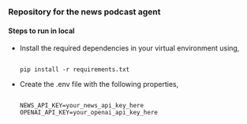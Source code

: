 ### Repository for the news podcast agent

#### Steps to run in local

- Install the required dependencies in your virtual environment using,

  ```
  
  pip install -r requirements.txt
  
  ```

- Create the .env file with the following properties,

  ```

  NEWS_API_KEY=your_news_api_key_here
  OPENAI_API_KEY=your_openai_api_key_here

  ```
